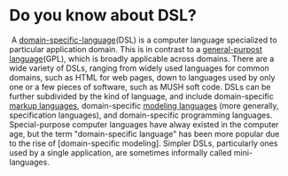 # Do you know about DSL?

​	A [domain-specific-language](https://en.wikipedia.org/wiki/Domain-specific_language)(DSL) is a computer language specialized to particular application domain. This is in contrast to a [general-purpost language](https://en.wikipedia.org/wiki/General-purpose_language)(GPL), which is broadly applicable across domains. There are a wide variety of DSLs, ranging from widely used languages for common domains, such as HTML for web pages, down to languages used by only one or a few pieces of software, such as MUSH soft code. DSLs can be further subdivided by the kind of language, and include domain-specific [markup languages](https://en.wikipedia.org/wiki/Markup_language), domain-specific [modeling languages](https://en.wikipedia.org/wiki/Modeling_language) (more generally, specification languages), and domain-specific programming languages. Special-purpose computer languages have alway existed in the computer age, but the term "domain-specific language" has been more popular due to the rise of [domain-specific modeling]. Simpler DSLs, particularly ones used by a single application, are sometimes informally called mini-languages.